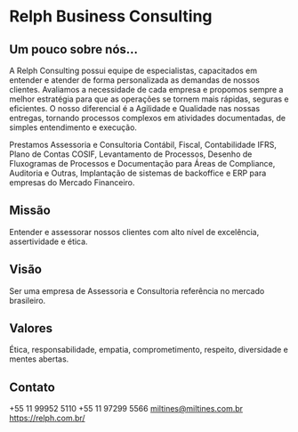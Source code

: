 # Relph Business Consulting

## Um pouco sobre nós...

A Relph Consulting possui equipe de especialistas, capacitados em entender e atender de forma personalizada as demandas de nossos clientes. Avaliamos a necessidade de cada empresa e propomos sempre a melhor estratégia para que as operações se tornem mais rápidas, seguras e eficientes. O nosso diferencial é a Agilidade e Qualidade nas nossas entregas, tornando processos complexos em atividades documentadas, de simples entendimento e execução.

Prestamos Assessoria e Consultoria Contábil, Fiscal, Contabilidade IFRS, Plano de Contas COSIF, Levantamento de Processos, Desenho de Fluxogramas de Processos e Documentação para Áreas de Compliance, Auditoria e Outras, Implantação de sistemas de backoffice e ERP para empresas do Mercado Financeiro.

## Missão

Entender e assessorar nossos clientes com alto nível de excelência, assertividade e ética.

## Visão

Ser uma empresa de Assessoria e Consultoria referência no mercado brasileiro.

## Valores

Ética, responsabilidade, empatia, comprometimento, respeito, diversidade e mentes abertas.

## Contato

+55 11 99952 5110
+55 11 97299 5566
miltines@miltines.com.br
https://relph.com.br/